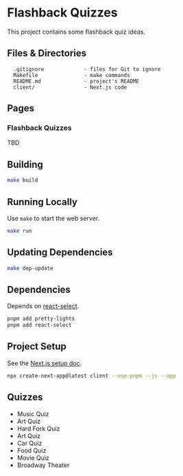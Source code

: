 # Flashback Quizzes

This project contains some flashback quiz ideas.

## Files & Directories

```text
  .gitignore             - files for Git to ignore
  Makefile               - make commands
  README.md              - project's README
  client/                - Next.js code
```

## Pages

### Flashback Quizzes

TBD

## Building

```sh
make build
```

## Running Locally

Use `make` to start the web server.

```sh
make run
```

## Updating Dependencies

```sh
make dep-update
```

## Dependencies

Depends on [react-select](https://www.npmjs.com/package/react-select).

```sh
pnpm add pretty-lights
pnpm add react-select
```

## Project Setup

See the [Next.js setup doc](https://nextjs.org/learn/basics/deploying-nextjs-app/setup).

```sh
npx create-next-app@latest client --use-pnpm --js --app
```

## Quizzes

- Music Quiz
- Art Quiz
- Hard Fork Quiz
- Art Quiz
- Car Quiz
- Food Quiz
- Movie Quiz
- Broadway Theater
